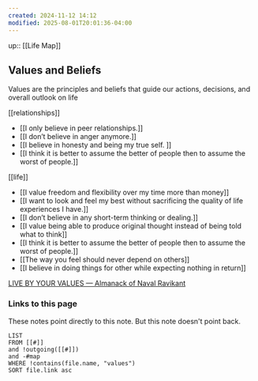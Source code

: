 ```yaml
---
created: 2024-11-12 14:12
modified: 2025-08-01T20:01:36-04:00
---
```

up:: [[Life Map]]
## Values and Beliefs
Values are the principles and beliefs that guide our actions, decisions, and overall outlook on life


[[relationships]]
- [[I only believe in peer relationships.]]
- [[I don’t believe in anger anymore.]]
- [[I believe in honesty and being my true self. ]]
- [[I think it is better to assume the better of people then to assume the worst of people.]]

[[life]]
- [[I value freedom and flexibility over my time more than money]]
- [[I want to look and feel my best without sacrificing the quality of life experiences I have.]]
- [[I don’t believe in any short-term thinking or dealing.]]
- [[I value being able to produce original thought instead of being told what to think]]
- [[I think it is better to assume the better of people then to assume the worst of people.]]
- [[The way you feel should never depend on others]]
- [[I believe in doing things for other while expecting nothing in return]]



[LIVE BY YOUR VALUES — Almanack of Naval Ravikant](https://www.navalmanack.com/almanack-of-naval-ravikant/live-by-your-values)
### Links to this page
These notes point directly to this note. But this note doesn't point back.
```dataview
LIST
FROM [[#]]
and !outgoing([[#]])
and -#map
WHERE !contains(file.name, "values")
SORT file.link asc
```
